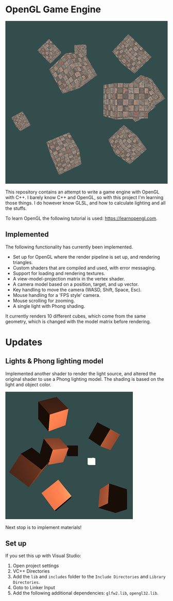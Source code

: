 # OpenGL Game Engine

![image](readme/image.png)

This repository contains an attempt to write a game engine with OpenGL with C++.
I barely know C++ and OpenGL, so with this project I'm learning those things.
I do however know GLSL, and how to calculate lighting and all the stuffs.

To learn OpenGL the following tutorial is used: https://learnopengl.com.

## Implemented

The following functionality has currently been implemented.

 * Set up for OpenGL where the render pipeline is set up, and rendering triangles.
 * Custom shaders that are compiled and used, with error messaging.
 * Support for loading and rendering textures.
 * A view-model-projection matrix in the vertex shader.
 * A camera model based on a position, target, and up vector.
 * Key handling to move the camera (WASD, Shift, Space, Esc).
 * Mouse handling for a 'FPS style' camera.
 * Mouse scrolling for zooming.
 * A single light with Phong shading.

It currently renders 10 different cubes, which come from the same geometry, which is changed with the model matrix before rendering.

# Updates
## Lights & Phong lighting model

Implemented another shader to render the light source, and altered the original shader to use a Phong lighting model. The shading is based on the light and object color.

![Phong lighting model](readme/image2.png)

Next stop is to implement materials!

## Set up

If you set this up with Visual Studio:
 
 1. Open project settings
 2. VC++ Directories
 3. Add the `lib` and `includes` folder to the `Include Directories` and `Library Directories`.
 4. Goto to Linker Input
 5. Add the following additional dependencies: `glfw2.lib`, `opengl32.lib`.